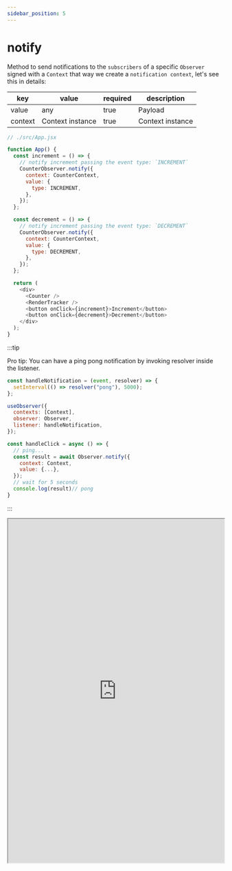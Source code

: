 ```yaml
---
sidebar_position: 5
---
```


# notify

Method to send notifications to the `subscribers` of a specific `Observer` signed with a `Context` that way we create a `notification context`, let's see this in details:

| key     | value                    | required | description      |
| ------- | ------------------------ | -------- | ---------------- |
| value   | any                      | true     | Payload          |
| context | Context instance         | true     | Context instance |

```javascript
// ./src/App.jsx

function App() {
  const increment = () => {
    // notify increment passing the event type: `INCREMENT`
    CounterObserver.notify({
      context: CounterContext,
      value: {
        type: INCREMENT,
      },
    });
  };

  const decrement = () => {
    // notify increment passing the event type: `DECREMENT`
    CounterObserver.notify({
      context: CounterContext,
      value: {
        type: DECREMENT,
      },
    });
  };

  return (
    <div>
      <Counter />
      <RenderTracker />
      <button onClick={increment}>Increment</button>
      <button onClick={decrement}>Decrement</button>
    </div>
  );
}
```

:::tip

Pro tip: You can have a ping pong notification by invoking resolver inside the listener.

```javascript
const handleNotification = (event, resolver) => {
  setInterval(() => resolver("pong"), 5000);
};

useObserver({
  contexts: [Context],
  observer: Observer,
  listener: handleNotification,
});
```

```javascript
const handleClick = async () => {
  // ping...
  const result = await Observer.notify({
    context: Context,
    value: {...},
  });
  // wait for 5 seconds
  console.log(result)// pong
}
```
:::

<iframe width="100%" height="800px"  src="https://stackblitz.com/~/github.com/Maxtermax/hermes-io-counter-demo" />

## Examples

- [Counter](https://stackblitz.com/~/github.com/Maxtermax/hermes-io-counter-demo)
- [File explorer](https://stackblitz.com/~/github.com/Maxtermax/file-explorer)
- [Sneaker store](https://sneaker-store-1.vercel.app)
